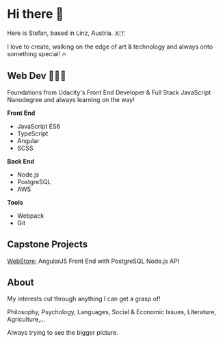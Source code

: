 # Hi there 👋

Here is Stefan, based in Linz, Austria. 🇦🇹

I love to create, walking on the edge of art & technology and always onto something special! 🔥

## Web Dev 🧑🏻‍💻

Foundations from Udacity's Front End Developer & Full Stack JavaScript Nanodegree
and always learning on the way!

**Front End**
- JavaScript ES6
- TypeScript
- Angular
- SCSS

**Back End**
- Node.js
- PostgreSQL
- AWS

**Tools**
- Webpack
- Git

## Capstone Projects

[WebStore:](https://github.com/SteveOverSea/MyStore)
AngularJS Front End with PostgreSQL Node.js API

## About

My interests cut through anything I can get a grasp of!

Philosophy, Psychology, Languages, Social & Economic Issues, Literature, Agriculture,...

Always trying to see the bigger picture.

<!--
**SteveOverSea/SteveOverSea** is a ✨ _special_ ✨ repository because its `README.md` (this file) appears on your GitHub profile.

Here are some ideas to get you started:

- 🔭 I’m currently working on ...
- 🌱 I’m currently learning ...
- 👯 I’m looking to collaborate on ...
- 🤔 I’m looking for help with ...
- 💬 Ask me about ...
- 📫 How to reach me: ...
- 😄 Pronouns: ...
- ⚡ Fun fact: ...
-->
